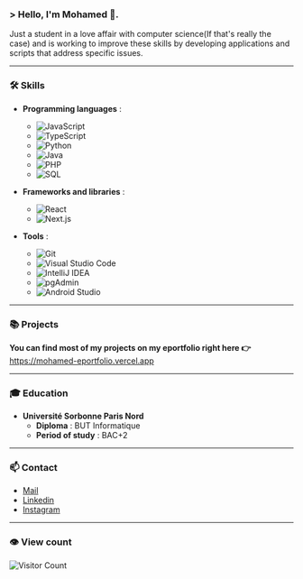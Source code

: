 ### &gt; Hello, I'm Mohamed 👋.

Just a student in a love affair with computer science(If that's really the case) and is working to improve these skills by developing applications and scripts that address specific issues.

---

### 🛠️ Skills

- **Programming languages** :
  - ![JavaScript](https://img.shields.io/badge/-JavaScript-F7DF1E?logo=javascript&logoColor=black)
  - ![TypeScript](https://img.shields.io/badge/-TypeScript-3178C6?logo=typescript&logoColor=white)
  - ![Python](https://img.shields.io/badge/-Python-3776AB?logo=python&logoColor=white)
  - ![Java](https://img.shields.io/badge/-Java-007396?logo=java&logoColor=white)
  - ![PHP](https://img.shields.io/badge/-PHP-777BB4?logo=php&logoColor=white)
  - ![SQL](https://img.shields.io/badge/-SQL-4479A1?logo=postgresql&logoColor=white)

- **Frameworks and libraries** :
  - ![React](https://img.shields.io/badge/-React-61DAFB?logo=react&logoColor=black)
  - ![Next.js](https://img.shields.io/badge/-Next.js-000000?logo=next.js&logoColor=white)

- **Tools** :
  - ![Git](https://img.shields.io/badge/-Git-F05032?logo=git&logoColor=white)
  - ![Visual Studio Code](https://img.shields.io/badge/-Visual%20Studio%20Code-007ACC?logo=visual-studio-code&logoColor=white)
  - ![IntelliJ IDEA](https://img.shields.io/badge/-IntelliJ%20IDEA-000000?logo=intellij-idea&logoColor=white)
  - ![pgAdmin](https://img.shields.io/badge/-pgAdmin-336791?logo=postgresql&logoColor=white)
  - ![Android Studio](https://img.shields.io/badge/-Android%20Studio-3DDC84?logo=android-studio&logoColor=white)

---

### 📚 Projects

**You can find most of my projects on my eportfolio right here 👉** https://mohamed-eportfolio.vercel.app

---

### 🎓 Education

- **Université Sorbonne Paris Nord**
  - **Diploma** : BUT Informatique
  - **Period of study** : BAC+2

---

### 📫 Contact

* [Mail](mailto:mohamedrahmani.contact@gmail.com)
* [Linkedin](https://www.linkedin.com/in/mohamed-rahmani-6143b72a1/)
* [Instagram](https://www.instagram.com/mohamedrahmani__/)

---

### 👁️ View count

![Visitor Count](https://profile-counter.glitch.me/mohamed-rahmani/count.svg)
